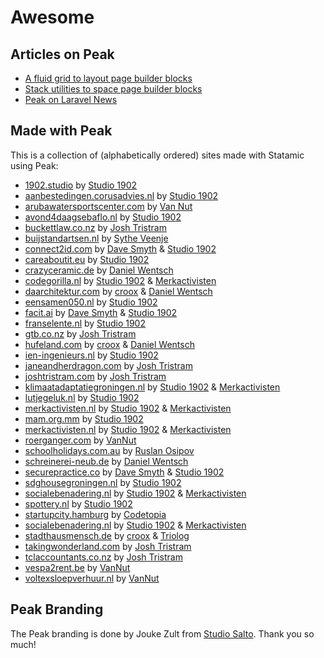 # Awesome

## Articles on Peak
* [A fluid grid to layout page builder blocks](https://1902.studio/journal/a-fluid-grid-to-layout-page-builder-blocks)
* [Stack utilities to space page builder blocks](https://1902.studio/journal/stack-utilities-to-space-page-builder-blocks)
* [Peak on Laravel News](https://laravel-news.com/statamic-peak)

## Made with Peak
This is a collection of (alphabetically ordered) sites made with Statamic using Peak:

* [1902.studio](https://1902.studio) by [Studio 1902](https://1902.studio)
* [aanbestedingen.corusadvies.nl](https://aanbestedingen.corusadvies.nl) by [Studio 1902](https://studio1902.nl)
* [arubawatersportscenter.com](https://arubawatersportscenter.com) by [Van Nut](https://vannut.nl)
* [avond4daagsebaflo.nl](https://avond4daagsebaflo.nl) by [Studio 1902](https://1902.studio)
* [buckettlaw.co.nz](https://buckettlaw.co.nz) by [Josh Tristram](https://joshtristram.com)
* [buijstandartsen.nl](https://buijstandartsen.nl) by [Sythe Veenje](https://sythe.nl)
* [connect2id.com](https://connect2id.com) by [Dave Smyth](https://davesmyth.studio) & [Studio 1902](https://1902.studio)
* [careaboutit.eu](https://careaboutit.eu) by [Studio 1902](https://1902.studio)
* [crazyceramic.de](https://www.crazyceramic.de) by [Daniel Wentsch](https://wentsch.me)
* [codegorilla.nl](https://codegorilla.nl)  by [Studio 1902](https://studio1902.nl) & [Merkactivisten](https://merkactivisten.nl)
* [daarchitektur.com](https://daarchitektur.com) by [croox](https://croox.com) & [Daniel Wentsch](https://wentsch.me)
* [eensamen050.nl](https://eensamen050.nl) by [Studio 1902](https://studio1902.nl)
* [facit.ai](https://facit.ai) by [Dave Smyth](https://davesmyth.studio) & [Studio 1902](https://1902.studio)
* [franselente.nl](https://franselente.nl) by [Studio 1902](https://studio1902.nl)
* [gtb.co.nz](https://gtb.co.nz) by [Josh Tristram](https://joshtristram.com)
* [hufeland.com](https://hufeland.com) by [croox](https://croox.com) & [Daniel Wentsch](https://wentsch.me)
* [ien-ingenieurs.nl](https://ien-ingenieurs.nl) by [Studio 1902](https://studio1902.nl)
* [janeandherdragon.com](https://janeandherdragon.com) by [Josh Tristram](https://joshtristram.com)
* [joshtristram.com](https://joshtristram.com) by [Josh Tristram](https://joshtristram.com)
* [klimaatadaptatiegroningen.nl](https://klimaatadaptatiegroningen.nl) by [Studio 1902](https://studio1902.nl) & [Merkactivisten](https://merkactivisten.nl)
* [lutjegeluk.nl](https://lutjegeluk.nl) by [Studio 1902](https://1902.studio)
* [merkactivisten.nl](https://merkactivisten.nl) by [Studio 1902](https://studio1902.nl) & [Merkactivisten](https://merkactivisten.nl)
* [mam.org.mm](https://mam.org.mm) by [Studio 1902](https://studio1902.nl)
* [merkactivisten.nl](https://merkactivisten.nl) by [Studio 1902](https://studio1902.nl) & [Merkactivisten](https://merkactivisten.nl)
* [roerganger.com](https://roerganger.com) by [VanNut](https://vannut.nl)
* [schoolholidays.com.au](https://schoolholidays.com.au) by [Ruslan Osipov](https://ruslan.rocks/about)
* [schreinerei-neub.de](https://schreinerei-neub.de) by [Daniel Wentsch](https://wentsch.me)
* [securepractice.co](https://securepractice.co) by [Dave Smyth](https://davesmyth.studio) & [Studio 1902](https://1902.studio)
* [sdghousegroningen.nl](https://sdghousegroningen.nl) by [Studio 1902](https://studio1902.nl)
* [socialebenadering.nl](https://socialebenadering.nl) by [Studio 1902](https://studio1902.nl) & [Merkactivisten](https://merkactivisten.nl)
* [spottery.nl](https://spottery.nl) by [Studio 1902](https://studio1902.nl)
* [startupcity.hamburg](https://startupcity.hamburg) by [Codetopia](https://codetopia.de)
* [socialebenadering.nl](https://socialebenadering.nl) by [Studio 1902](https://1902.studio) & [Merkactivisten](https://merkactivisten.nl)
* [stadthausmensch.de](https://stadthausmensch.de) by [croox](https://croox.com) & [Triolog](https://www.triolog-web.de)
* [takingwonderland.com](https://takingwonderland.com) by [Josh Tristram](https://joshtristram.com)
* [tclaccountants.co.nz](https://www.tclaccountants.co.nz) by [Josh Tristram](https://joshtristram.com)
* [vespa2rent.be](https://vespa2rent.be) by [VanNut](https://vannut.nl)
* [voltexsloepverhuur.nl](https://voltexsloepverhuur.nl) by [VanNut](https://vannut.nl)

## Peak Branding

The Peak branding is done by Jouke Zult from [Studio Salto](https://studiosalto.nl). Thank you so much!
